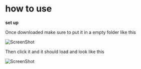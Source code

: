 # how to use 

**set up**

Once downloaded make sure to put it in a empty folder like this

![ScreenShot](https://cdn.discordapp.com/attachments/878860303612395572/878860314853138442/unknown.png)

Then click it and it should load and look like this 

![ScreenShot](https://cdn.discordapp.com/attachments/878860303612395572/878860782534815844/unknown.png)





































